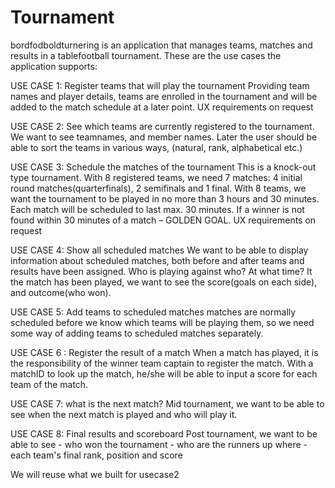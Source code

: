 # Tournament
bordfodboldturnering is an application that manages teams, matches and results in a tablefootball tournament.
These are the use cases the application supports:


USE CASE 1: Register teams that will play the tournament
Providing team names and player details, teams are enrolled in the tournament and will be added to the match schedule at a later point.
UX requirements on request
 

USE CASE 2: See which teams are currently registered to the tournament. We want to see teamnames, and member names.  Later the user should be able to sort the teams in various ways, (natural, rank, alphabetical etc.)
  

USE CASE 3: Schedule the matches of the tournament
This is a knock-out type tournament. With 8 registered teams, we need 7 matches: 4 initial round matches(quarterfinals), 2 semifinals and 1 final. With 8 teams, we want the tournament to be played in no more than 3 hours and 30 minutes. Each match will be scheduled to last max. 30 minutes. If a winner is not found within 30 minutes of a match – GOLDEN GOAL.
UX requirements on request
  

USE CASE 4: Show all scheduled matches
We want to be able to display information about scheduled matches, both before and after teams and results have been assigned. Who is playing against who? At what time? It the match has been played, we want to see the score(goals on each side), and outcome(who won).
 

 USE CASE 5: Add teams to scheduled matches
 matches are normally scheduled before we know which teams will be playing them, so we need some way of adding teams to scheduled matches separately.
 

USE CASE 6 : Register the result of a match
When a match has played, it is the responsibility of the winner team captain to register the match. With a matchID to look up the match, he/she will be able to input a score for each team of the match.
 
  


 USE CASE 7: what is the next match?
 Mid tournament, we want to be able to see when the next match is played and who will play it. 

  


 USE CASE 8:  Final results and scoreboard
   Post tournament, we want to be able to see
    - who won the tournament
    - who are the runners up where
    - each team's final rank, position and score
 
We will reuse what we built for usecase2

